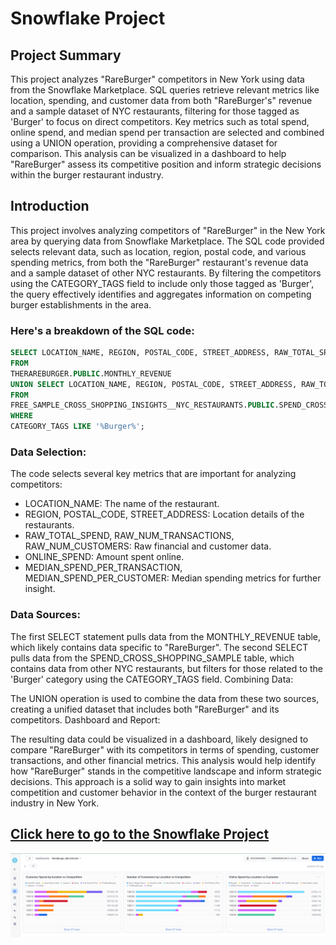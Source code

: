 # Snowflake Project
## Project Summary
This project analyzes "RareBurger" competitors in New York using data from the Snowflake Marketplace. SQL queries retrieve relevant metrics like location, spending, and customer data from both "RareBurger's" revenue and a sample dataset of NYC restaurants, filtering for those tagged as 'Burger' to focus on direct competitors. Key metrics such as total spend, online spend, and median spend per transaction are selected and combined using a UNION operation, providing a comprehensive dataset for comparison. This analysis can be visualized in a dashboard to help "RareBurger" assess its competitive position and inform strategic decisions within the burger restaurant industry.

## Introduction
This project involves analyzing competitors of "RareBurger" in the New York area by querying data from Snowflake Marketplace. The SQL code provided selects relevant data, such as location, region, postal code, and various spending metrics, from both the "RareBurger" restaurant's revenue data and a sample dataset of other NYC restaurants. By filtering the competitors using the CATEGORY_TAGS field to include only those tagged as 'Burger', the query effectively identifies and aggregates information on competing burger establishments in the area.

### Here's a breakdown of the SQL code:
```SQL
SELECT LOCATION_NAME, REGION, POSTAL_CODE, STREET_ADDRESS, RAW_TOTAL_SPEND, RAW_NUM_TRANSACTIONS, RAW_NUM_CUSTOMERS, ONLINE_SPEND, MEDIAN_SPEND_PER_TRANSACTION, MEDIAN_SPEND_PER_CUSTOMER 
FROM
THERAREBURGER.PUBLIC.MONTHLY_REVENUE
UNION SELECT LOCATION_NAME, REGION, POSTAL_CODE, STREET_ADDRESS, RAW_TOTAL_SPEND, RAW_NUM_TRANSACTIONS, RAW_NUM_CUSTOMERS, ONLINE_SPEND, MEDIAN_SPEND_PER_TRANSACTION, MEDIAN_SPEND_PER_CUSTOMER 
FROM
FREE_SAMPLE_CROSS_SHOPPING_INSIGHTS__NYC_RESTAURANTS.PUBLIC.SPEND_CROSS_SHOPPING_SAMPLE 
WHERE
CATEGORY_TAGS LIKE '%Burger%';
```

### Data Selection: 
The code selects several key metrics that are important for analyzing competitors:

- LOCATION_NAME: The name of the restaurant.
- REGION, POSTAL_CODE, STREET_ADDRESS: Location details of the restaurants.
- RAW_TOTAL_SPEND, RAW_NUM_TRANSACTIONS, RAW_NUM_CUSTOMERS: Raw financial and customer data.
- ONLINE_SPEND: Amount spent online.
- MEDIAN_SPEND_PER_TRANSACTION, MEDIAN_SPEND_PER_CUSTOMER: Median spending metrics for further insight.

### Data Sources:

The first SELECT statement pulls data from the MONTHLY_REVENUE table, which likely contains data specific to "RareBurger".
The second SELECT pulls data from the SPEND_CROSS_SHOPPING_SAMPLE table, which contains data from other NYC restaurants, but filters for those related to the 'Burger' category using the CATEGORY_TAGS field.
Combining Data:

The UNION operation is used to combine the data from these two sources, creating a unified dataset that includes both "RareBurger" and its competitors.
Dashboard and Report:

The resulting data could be visualized in a dashboard, likely designed to compare "RareBurger" with its competitors in terms of spending, customer transactions, and other financial metrics. This analysis would help identify how "RareBurger" stands in the competitive landscape and inform strategic decisions.
This approach is a solid way to gain insights into market competition and customer behavior in the context of the burger restaurant industry in New York.

## [Click here to go to the Snowflake Project](https://app.snowflake.com/nlvcceo/zvb57327/#/rareburger_benchmark-dE3g63C3v)


![Screenshot](https://github.com/snmhoque123/snowflake_Project/blob/main/Screenshot%202024-09-02%20155947.png)
